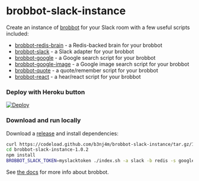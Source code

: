 # brobbot-slack-instance

Create an instance of [brobbot](https://npmjs.org/package/brobbot) for your Slack room with a few useful scripts included:

- [brobbot-redis-brain](https://npmjs.org/package/brobbot-redis-brain) - a Redis-backed brain for your brobbot
- [brobbot-slack](https://npmjs.org/package/brobbot-slack) - a Slack adapter for your brobbot
- [brobbot-google](https://npmjs.org/package/brobbot-google) - a Google search script for your brobbot
- [brobbot-google-image](https://npmjs.org/package/brobbot-google-image) - a Google image search script for your brobbot
- [brobbot-quote](https://npmjs.org/package/brobbot-quote) - a quote/remember script for your brobbot
- [brobbot-react](https://npmjs.org/package/brobbot-react) - a hear/react script for your brobbot

### Deploy with Heroku button
[![Deploy](https://www.herokucdn.com/deploy/button.png)](https://heroku.com/deploy)

### Download and run locally
Download a [release](https://github.com/b3nj4m/brobbot-instance/releases) and install dependencies:

```bash
curl https://codeload.github.com/b3nj4m/brobbot-slack-instance/tar.gz/1.0.2 | tar -xz
cd brobbot-slack-instance-1.0.2
npm install
BROBBOT_SLACK_TOKEN=myslacktoken ./index.sh -a slack -b redis -s google,google-image,quote,react
```

See [the docs](https://github.com/b3nj4m/hubot/blob/master/docs/README.md) for more info about brobbot.
